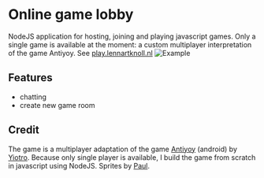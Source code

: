 # Online game lobby
NodeJS application for hosting, joining and playing javascript games.
Only a single game is available at the moment: a custom multiplayer interpretation of the game Antiyoy.
See [play.lennartknoll.nl](https://play.lennartknoll.nl)
![Example](https://lennartknoll.nl/wp-content/uploads/2019/10/antiyoy.png)

## Features
- chatting
- create new game room

## Credit
The game is a multiplayer adaptation of the game [Antiyoy](https://play.google.com/store/apps/details?id=yio.tro.antiyoy.android) (android) by [Yiotro](https://github.com/yiotro).
Because only single player is available, I build the game from scratch in javascript using NodeJS.
Sprites by [Paul](https://www.reddit.com/user/Paul123333).
